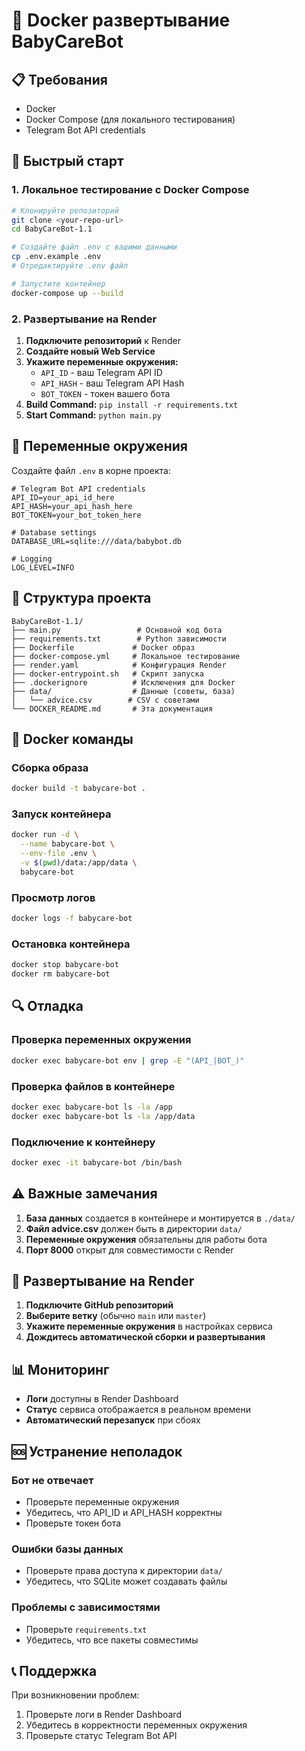 # 🐳 Docker развертывание BabyCareBot

## 📋 Требования

- Docker
- Docker Compose (для локального тестирования)
- Telegram Bot API credentials

## 🚀 Быстрый старт

### 1. Локальное тестирование с Docker Compose

```bash
# Клонируйте репозиторий
git clone <your-repo-url>
cd BabyCareBot-1.1

# Создайте файл .env с вашими данными
cp .env.example .env
# Отредактируйте .env файл

# Запустите контейнер
docker-compose up --build
```

### 2. Развертывание на Render

1. **Подключите репозиторий** к Render
2. **Создайте новый Web Service**
3. **Укажите переменные окружения:**
   - `API_ID` - ваш Telegram API ID
   - `API_HASH` - ваш Telegram API Hash
   - `BOT_TOKEN` - токен вашего бота
4. **Build Command:** `pip install -r requirements.txt`
5. **Start Command:** `python main.py`

## 🔧 Переменные окружения

Создайте файл `.env` в корне проекта:

```env
# Telegram Bot API credentials
API_ID=your_api_id_here
API_HASH=your_api_hash_here
BOT_TOKEN=your_bot_token_here

# Database settings
DATABASE_URL=sqlite:///data/babybot.db

# Logging
LOG_LEVEL=INFO
```

## 📁 Структура проекта

```
BabyCareBot-1.1/
├── main.py                 # Основной код бота
├── requirements.txt        # Python зависимости
├── Dockerfile             # Docker образ
├── docker-compose.yml     # Локальное тестирование
├── render.yaml            # Конфигурация Render
├── docker-entrypoint.sh   # Скрипт запуска
├── .dockerignore          # Исключения для Docker
├── data/                  # Данные (советы, база)
│   └── advice.csv        # CSV с советами
└── DOCKER_README.md       # Эта документация
```

## 🐳 Docker команды

### Сборка образа
```bash
docker build -t babycare-bot .
```

### Запуск контейнера
```bash
docker run -d \
  --name babycare-bot \
  --env-file .env \
  -v $(pwd)/data:/app/data \
  babycare-bot
```

### Просмотр логов
```bash
docker logs -f babycare-bot
```

### Остановка контейнера
```bash
docker stop babycare-bot
docker rm babycare-bot
```

## 🔍 Отладка

### Проверка переменных окружения
```bash
docker exec babycare-bot env | grep -E "(API_|BOT_)"
```

### Проверка файлов в контейнере
```bash
docker exec babycare-bot ls -la /app
docker exec babycare-bot ls -la /app/data
```

### Подключение к контейнеру
```bash
docker exec -it babycare-bot /bin/bash
```

## ⚠️ Важные замечания

1. **База данных** создается в контейнере и монтируется в `./data/`
2. **Файл advice.csv** должен быть в директории `data/`
3. **Переменные окружения** обязательны для работы бота
4. **Порт 8000** открыт для совместимости с Render

## 🚀 Развертывание на Render

1. **Подключите GitHub репозиторий**
2. **Выберите ветку** (обычно `main` или `master`)
3. **Укажите переменные окружения** в настройках сервиса
4. **Дождитесь автоматической сборки и развертывания**

## 📊 Мониторинг

- **Логи** доступны в Render Dashboard
- **Статус** сервиса отображается в реальном времени
- **Автоматический перезапуск** при сбоях

## 🆘 Устранение неполадок

### Бот не отвечает
- Проверьте переменные окружения
- Убедитесь, что API_ID и API_HASH корректны
- Проверьте токен бота

### Ошибки базы данных
- Проверьте права доступа к директории `data/`
- Убедитесь, что SQLite может создавать файлы

### Проблемы с зависимостями
- Проверьте `requirements.txt`
- Убедитесь, что все пакеты совместимы

## 📞 Поддержка

При возникновении проблем:
1. Проверьте логи в Render Dashboard
2. Убедитесь в корректности переменных окружения
3. Проверьте статус Telegram Bot API
